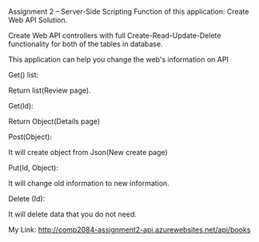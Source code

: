 Assignment 2 – Server-Side Scripting Function of this application:
Create Web API Solution.

Create Web API controllers with full Create-Read-Update-Delete functionality for both of the tables in database.

This application can help you change the web's information on API 

Get() list:

Return list(Review page).

Get(Id):

Return Object(Details page)

Post(Object):

It will create object from Json(New create page)

Put(Id, Object):

It will change old information to new information.

Delete (Id):

It will delete data that you do not need. 

My Link: http://comp2084-assignment2-api.azurewebsites.net/api/books
